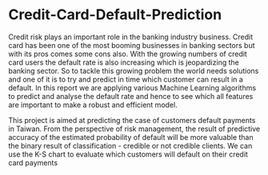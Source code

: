 # Credit-Card-Default-Prediction
Credit risk plays an important role in the banking industry business. Credit card has been one of the most booming businesses in banking sectors but with its pros comes some cons also. With the growing numbers of credit card users the default rate is also increasing which is jeopardizing the banking sector. So to tackle this growing problem the world needs solutions and one of it is to try and predict in time which customer can result in a default. In this report we are applying various Machine Learning algorithms to predict and analyse the default rate and hence to see which all features are important to make a robust and efficient model.



This project is aimed at predicting the case of customers default payments in Taiwan. From the perspective of risk management, the result of predictive accuracy of the estimated probability of default will be more valuable than the binary result of classification - credible or not credible clients. We can use the K-S chart to evaluate which customers will default on their credit card payments
